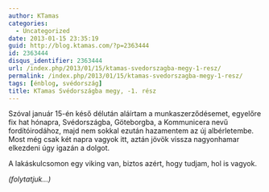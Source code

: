 ```yaml
---
author: KTamas
categories:
  - Uncategorized
date: 2013-01-15 23:35:19
guid: http://blog.ktamas.com/?p=2363444
id: 2363444
disqus_identifier: 2363444
url: /index.php/2013/01/15/ktamas-svedorszagba-megy-1-resz/
permalink: /index.php/2013/01/15/ktamas-svedorszagba-megy-1-resz/
tags: [énblog, svédország]
title: KTamas Svédországba megy, -1. rész
---
```


Szóval január 15-én késő délután aláírtam a munkaszerződésemet, egyelőre fix hat hónapra, Svédországba, Göteborgba, a Kommunicera nevű fordítóirodához, majd nem sokkal ezután hazamentem az új albérletembe. Most még csak két napra vagyok itt, aztán jövök vissza nagyonhamar elkezdeni úgy igazán a dolgot.

A lakáskulcsomon egy viking van, biztos azért, hogy tudjam, hol is vagyok.

_(folytatjuk&#8230;)_

